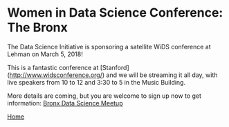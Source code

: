 # Women in Data Science Conference: The Bronx

The Data Science Initiative is sponsoring a satellite WiDS conference at Lehman on March 5, 2018!

This is a fantastic conference at [Stanford] (http://www.widsconference.org/) and we will be streaming it 
all day, with live speakers from 10 to 12 and 3:30 to 5 in the Music Building.

More details are coming, but you are welcome to sign up now to get information: [Bronx Data Science Meetup](https://www.meetup.com/Bronx-Big-Data-Meetup/)


[Home](./index)
